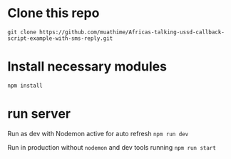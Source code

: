 # Clone this repo
`git clone https://github.com/muathime/Africas-talking-ussd-callback-script-example-with-sms-reply.git`
# Install necessary modules
`npm install`

# run server
Run as dev with Nodemon active for auto refresh
`npm run dev`

Run in production without `nodemon` and dev tools running
`npm run start`